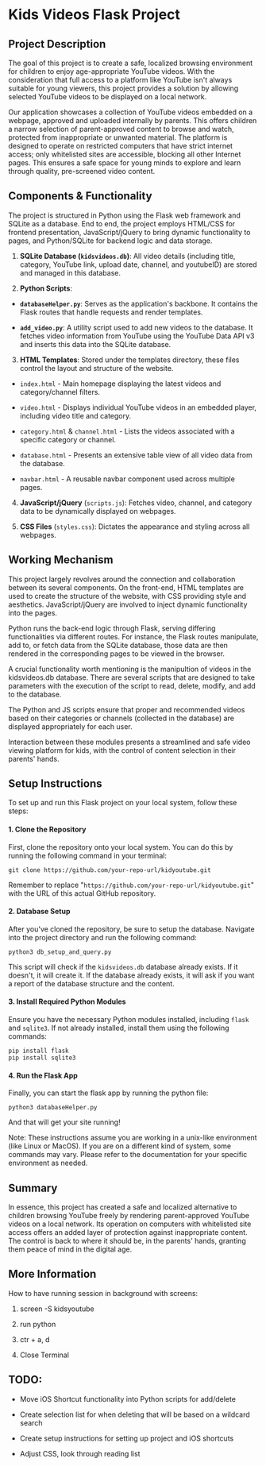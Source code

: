 # Kids Videos Flask Project

  

## Project Description

  

The goal of this project is to create a safe, localized browsing environment for children to enjoy age-appropriate YouTube videos. With the consideration that full access to a platform like YouTube isn't always suitable for young viewers, this project provides a solution by allowing selected YouTube videos to be displayed on a local network.

  

Our application showcases a collection of YouTube videos embedded on a webpage, approved and uploaded internally by parents. This offers children a narrow selection of parent-approved content to browse and watch, protected from inappropriate or unwanted material. The platform is designed to operate on restricted computers that have strict internet access; only whitelisted sites are accessible, blocking all other Internet pages. This ensures a safe space for young minds to explore and learn through quality, pre-screened video content.

  

## Components & Functionality

  

The project is structured in Python using the Flask web framework and SQLite as a database. End to end, the project employs HTML/CSS for frontend presentation, JavaScript/jQuery to bring dynamic functionality to pages, and Python/SQLite for backend logic and data storage.

  

1. **SQLite Database (`kidsvideos.db`)**: All video details (including title, category, YouTube link, upload date, channel, and youtubeID) are stored and managed in this database.

2. **Python Scripts**:

- **`databaseHelper.py`**: Serves as the application's backbone. It contains the Flask routes that handle requests and render templates.

- **`add_video.py`**: A utility script used to add new videos to the database. It fetches video information from YouTube using the YouTube Data API v3 and inserts this data into the SQLite database.

3. **HTML Templates**: Stored under the templates directory, these files control the layout and structure of the website.

- `index.html` - Main homepage displaying the latest videos and category/channel filters.

- `video.html` - Displays individual YouTube videos in an embedded player, including video title and category.

- `category.html` & `channel.html` - Lists the videos associated with a specific category or channel.

- `database.html` - Presents an extensive table view of all video data from the database.

- `navbar.html` - A reusable navbar component used across multiple pages.

4. **JavaScript/jQuery** (`scripts.js`): Fetches video, channel, and category data to be dynamically displayed on webpages.

5. **CSS Files** (`styles.css`): Dictates the appearance and styling across all webpages.

  

## Working Mechanism

  

This project largely revolves around the connection and collaboration between its several components. On the front-end, HTML templates are used to create the structure of the website, with CSS providing style and aesthetics. JavaScript/jQuery are involved to inject dynamic functionality into the pages.

  

Python runs the back-end logic through Flask, serving differing functionalities via different routes. For instance, the Flask routes manipulate, add to, or fetch data from the SQLite database, those data are then rendered in the corresponding pages to be viewed in the browser.

  

A crucial functionality worth mentioning is the manipultion of videos in the kidsvideos.db database. There are several scripts that are designed to take parameters with the execution of the script to read, delete, modify, and add to the database.

  

The Python and JS scripts ensure that proper and recommended videos based on their categories or channels (collected in the database) are displayed appropriately for each user.

  

Interaction between these modules presents a streamlined and safe video viewing platform for kids, with the control of content selection in their parents' hands.


## Setup Instructions

To set up and run this Flask project on your local system, follow these steps: 

#### 1. Clone the Repository

First, clone the repository onto your local system. You can do this by running the following command in your terminal:

```
git clone https://github.com/your-repo-url/kidyoutube.git
```

Remember to replace "`https://github.com/your-repo-url/kidyoutube.git`" with the URL of this actual GitHub repository.

#### 2. Database Setup

After you've cloned the repository, be sure to setup the database. Navigate into the project directory and run the following command:

```
python3 db_setup_and_query.py
```
This script will check if the `kidsvideos.db` database already exists. If it doesn't, it will create it. If the database already exists, it will ask if you want a report of the database structure and the content.

#### 3. Install Required Python Modules

Ensure you have the necessary Python modules installed, including `flask` and `sqlite3`. If not already installed, install them using the following commands:

```
pip install flask
pip install sqlite3
```

#### 4. Run the Flask App

Finally, you can start the flask app by running the python file:

```
python3 databaseHelper.py
```

And that will get your site running!

Note: These instructions assume you are working in a unix-like environment (like Linux or MacOS). If you are on a different kind of system, some commands may vary. Please refer to the documentation for your specific environment as needed.

## Summary

  

In essence, this project has created a safe and localized alternative to children browsing YouTube freely by rendering parent-approved YouTube videos on a local network. Its operation on computers with whitelisted site access offers an added layer of protection against inappropriate content. The control is back to where it should be, in the parents' hands, granting them peace of mind in the digital age.

  
  

## More Information

  

How to have running session in background with screens:

  

1. screen -S kidsyoutube

2. run python

3. ctr + a, d

4. Close Terminal

  

## TODO:

  

- Move iOS Shortcut functionality into Python scripts for add/delete

- Create selection list for when deleting that will be based on a wildcard search

- Create setup instructions for setting up project and iOS shortcuts

- Adjust CSS, look through reading list